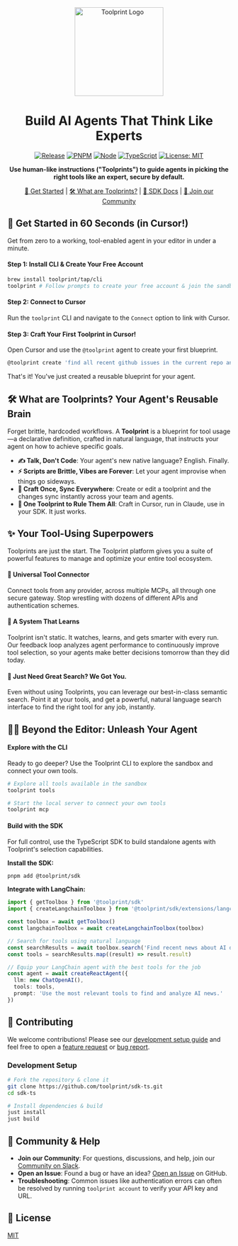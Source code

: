 <div align="center">
  <img src="assets/onegrep.png" alt="Toolprint Logo" width="200"/>

# Build AI Agents That Think Like Experts

[![Release](https://img.shields.io/github/v/release/toolprint/sdk-ts)](https://github.com/toolprint/sdk-ts/releases/latest)
[![PNPM](https://img.shields.io/badge/pnpm-v10.4.1-orange)](https://pnpm.io)
[![Node](https://img.shields.io/badge/node-%3E%3D22.14.0-brightgreen)](https://nodejs.org)
[![TypeScript](https://img.shields.io/badge/typescript-5.x-blue)](https://www.typescriptlang.org)
[![License: MIT](https://img.shields.io/badge/License-MIT-yellow.svg)](LICENSE)

**Use human-like instructions ("Toolprints") to guide agents in picking the right tools like an expert, secure by default.**

[🚀 Get Started](#-get-started-in-60-seconds-in-cursor) | [🛠️ What are Toolprints?](#-what-are-toolprints-your-agents-reusable-brain) | [📖 SDK Docs](packages/toolprint-sdk/docs/apiSpec.md) | [🤝 Join our Community](https://join.slack.com/t/toolprint-community/shared_invite/placeholder)

</div>

## 🚀 Get Started in 60 Seconds (in Cursor!)

Get from zero to a working, tool-enabled agent in your editor in under a minute.

#### Step 1: Install CLI & Create Your Free Account
```bash
brew install toolprint/tap/cli
toolprint # Follow prompts to create your free account & join the sandbox
```

#### Step 2: Connect to Cursor
Run the `toolprint` CLI and navigate to the `Connect` option to link with Cursor.

#### Step 3: Craft Your First Toolprint in Cursor!
Open Cursor and use the `@toolprint` agent to create your first blueprint.
```bash
@toolprint create 'find all recent github issues in the current repo and summarize their status'
```

That's it! You've just created a reusable blueprint for your agent.

## 🛠️ What are Toolprints? Your Agent's Reusable Brain

Forget brittle, hardcoded workflows. A **Toolprint** is a blueprint for tool usage—a declarative definition, crafted in natural language, that instructs your agent on how to achieve specific goals.

-   **✍️ Talk, Don't Code**: Your agent's new native language? English. Finally.
-   **⚡ Scripts are Brittle, Vibes are Forever**: Let your agent improvise when things go sideways.
-   **🔄 Craft Once, Sync Everywhere**: Create or edit a toolprint and the changes sync instantly across your team and agents.
-   **🔗 One Toolprint to Rule Them All**: Craft in Cursor, run in Claude, use in your SDK. It just works.

## ✨ Your Tool-Using Superpowers

Toolprints are just the start. The Toolprint platform gives you a suite of powerful features to manage and optimize your entire tool ecosystem.

#### 🔌 Universal Tool Connector
Connect tools from any provider, across multiple MCPs, all through one secure gateway. Stop wrestling with dozens of different APIs and authentication schemes.

#### 🧠 A System That Learns
Toolprint isn't static. It watches, learns, and gets smarter with every run. Our feedback loop analyzes agent performance to continuously improve tool selection, so your agents make better decisions tomorrow than they did today.

#### 🎯 Just Need Great Search? We Got You.
Even without using Toolprints, you can leverage our best-in-class semantic search. Point it at your tools, and get a powerful, natural language search interface to find the right tool for any job, instantly.

## 🧑‍💻 Beyond the Editor: Unleash Your Agent

#### Explore with the CLI
Ready to go deeper? Use the Toolprint CLI to explore the sandbox and connect your own tools.
```bash
# Explore all tools available in the sandbox
toolprint tools

# Start the local server to connect your own tools
toolprint mcp
```

#### Build with the SDK
For full control, use the TypeScript SDK to build standalone agents with Toolprint's selection capabilities.

**Install the SDK:**
```bash
pnpm add @toolprint/sdk
```

**Integrate with LangChain:**
```typescript
import { getToolbox } from '@toolprint/sdk'
import { createLangchainToolbox } from '@toolprint/sdk/extensions/langchain'

const toolbox = await getToolbox()
const langchainToolbox = await createLangchainToolbox(toolbox)

// Search for tools using natural language
const searchResults = await toolbox.search('Find recent news about AI developments')
const tools = searchResults.map((result) => result.result)

// Equip your LangChain agent with the best tools for the job
const agent = await createReactAgent({
  llm: new ChatOpenAI(),
  tools: tools,
  prompt: 'Use the most relevant tools to find and analyze AI news.'
})
```

## 🤝 Contributing

We welcome contributions! Please see our [development setup guide](#development-setup) and feel free to open a [feature request](https://github.com/toolprint/sdk-ts/issues/new?template=feature_request.yml) or [bug report](https://github.com/toolprint/sdk-ts/issues/new?template=bug_report.yml).

### Development Setup
```bash
# Fork the repository & clone it
git clone https://github.com/toolprint/sdk-ts.git
cd sdk-ts

# Install dependencies & build
just install
just build
```

## 🔧 Community & Help

-   **Join our Community**: For questions, discussions, and help, join our [Community on Slack](https://join.slack.com/t/toolprint-community/shared_invite/placeholder).
-   **Open an Issue**: Found a bug or have an idea? [Open an Issue](https://github.com/toolprint/sdk-ts/issues) on GitHub.
-   **Troubleshooting**: Common issues like authentication errors can often be resolved by running `toolprint account` to verify your API key and URL.

## 📝 License

[MIT](LICENSE)
